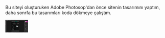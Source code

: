 Bu siteyi oluşturuken Adobe Photosop'dan önce sitenin tasarımını yaptım,
daha sonrfa bu tasarımları koda dökmeye çalıştım.

<img src='https://raw.githubusercontent.com/Developrimbor/WebTechSAU/main/ss1.png' height='40'>
